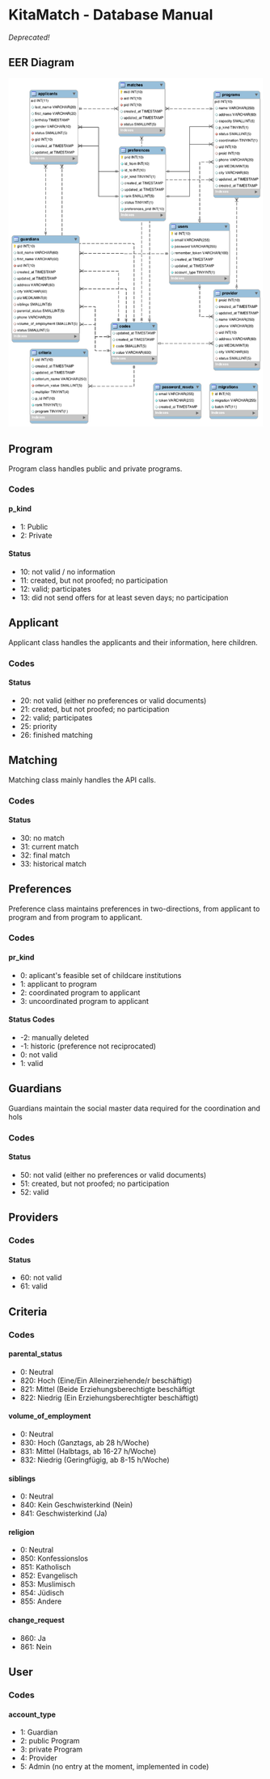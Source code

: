 # KitaMatch - Database Manual

*Deprecated!*

## EER Diagram
![alt text](db_eer_diagram.png "EER Diagram")

## Program
Program class handles public and private programs.
### Codes
#### p_kind
* 1: Public
* 2: Private
#### Status
* 10: not valid / no information
* 11: created, but not proofed; no participation
* 12: valid; participates
* 13: did not send offers for at least seven days; no participation

## Applicant
Applicant class handles the applicants and their information, here children.
### Codes
#### Status
* 20: not valid (either no preferences or valid documents)
* 21: created, but not proofed; no participation
* 22: valid; participates
* 25: priority
* 26: finished matching

## Matching
Matching class mainly handles the API calls.
### Codes
#### Status
* 30: no match
* 31: current match
* 32: final match
* 33: historical match

## Preferences
Preference class maintains preferences in two-directions, from applicant to program and from program to applicant.
### Codes
#### pr_kind
* 0: aplicant's feasible set of childcare institutions
* 1: applicant to program
* 2: coordinated program to applicant
* 3: uncoordinated program to applicant
#### Status Codes
* -2: manually deleted
* -1: historic (preference not reciprocated)
* 0: not valid
* 1: valid

## Guardians
Guardians maintain the social master data required for the coordination and hols
### Codes
#### Status
* 50: not valid (either no preferences or valid documents)
* 51: created, but not proofed; no participation
* 52: valid

## Providers
### Codes
#### Status
* 60: not valid
* 61: valid

## Criteria
### Codes
#### parental_status
* 0:  Neutral
* 820: Hoch (Eine/Ein Alleinerziehende/r beschäftigt)
* 821: Mittel (Beide Erziehungsberechtigte beschäftigt
* 822: Niedrig (Ein Erziehungsberechtigter beschäftigt)

#### volume_of_employment
* 0:  Neutral
* 830: Hoch (Ganztags, ab 28 h/Woche)
* 831: Mittel (Halbtags, ab 16-27 h/Woche)
* 832: Niedrig (Geringfügig, ab 8-15 h/Woche)

#### siblings
* 0:  Neutral
* 840: Kein Geschwisterkind (Nein)
* 841: Geschwisterkind (Ja)

#### religion
* 0:  Neutral
* 850: Konfessionslos
* 851: Katholisch
* 852: Evangelisch
* 853: Muslimisch
* 854: Jüdisch
* 855: Andere

#### change_request
* 860: Ja
* 861: Nein

## User
### Codes
#### account_type
* 1: Guardian
* 2: public Program
* 3: private Program
* 4: Provider
* 5: Admin (no entry at the moment, implemented in code)

